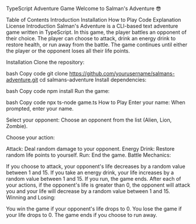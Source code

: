 TypeScript Adventure Game
Welcome to Salman's Adventure 😎

Table of Contents
Introduction
Installation
How to Play
Code Explanation
License
Introduction
Salman's Adventure is a CLI-based text adventure game written in TypeScript. In this game, the player battles an opponent of their choice. The player can choose to attack, drink an energy drink to restore health, or run away from the battle. The game continues until either the player or the opponent loses all their life points.

Installation
Clone the repository:

bash
Copy code
git clone https://github.com/yourusername/salmans-adventure.git
cd salmans-adventure
Install dependencies:

bash
Copy code
npm install
Run the game:

bash
Copy code
npx ts-node game.ts
How to Play
Enter your name:
When prompted, enter your name.

Select your opponent:
Choose an opponent from the list (Alien, Lion, Zombie).

Choose your action:

Attack: Deal random damage to your opponent.
Energy Drink: Restore random life points to yourself.
Run: End the game.
Battle Mechanics:

If you choose to attack, your opponent's life decreases by a random value between 1 and 15.
If you take an energy drink, your life increases by a random value between 1 and 15.
If you run, the game ends.
After each of your actions, if the opponent's life is greater than 0, the opponent will attack you and your life will decrease by a random value between 1 and 15.
Winning and Losing:

You win the game if your opponent's life drops to 0.
You lose the game if your life drops to 0.
The game ends if you choose to run away.
